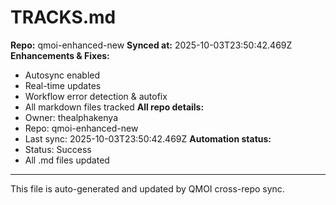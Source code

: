 # TRACKS.md

**Repo:** qmoi-enhanced-new
**Synced at:** 2025-10-03T23:50:42.469Z
**Enhancements & Fixes:**
- Autosync enabled
- Real-time updates
- Workflow error detection & autofix
- All markdown files tracked
**All repo details:**
- Owner: thealphakenya
- Repo: qmoi-enhanced-new
- Last sync: 2025-10-03T23:50:42.469Z
**Automation status:**
- Status: Success
- All .md files updated
---
This file is auto-generated and updated by QMOI cross-repo sync.
